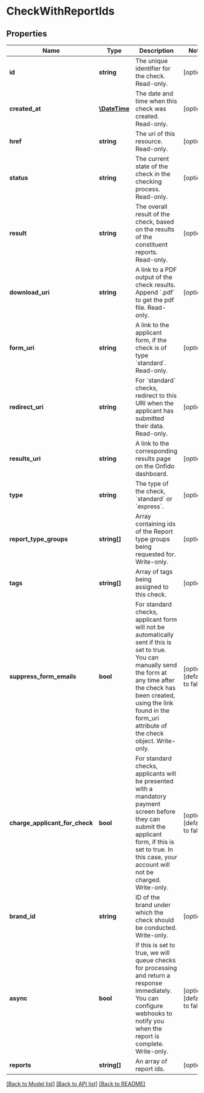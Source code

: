 # CheckWithReportIds

## Properties
Name | Type | Description | Notes
------------ | ------------- | ------------- | -------------
**id** | **string** | The unique identifier for the check. Read-only. | [optional] 
**created_at** | [**\DateTime**](\DateTime.md) | The date and time when this check was created. Read-only. | [optional] 
**href** | **string** | The uri of this resource. Read-only. | [optional] 
**status** | **string** | The current state of the check in the checking process. Read-only. | [optional] 
**result** | **string** | The overall result of the check, based on the results of the constituent reports. Read-only. | [optional] 
**download_uri** | **string** | A link to a PDF output of the check results. Append &#x60;.pdf&#x60; to get the pdf file. Read-only. | [optional] 
**form_uri** | **string** | A link to the applicant form, if the check is of type &#x60;standard&#x60;. Read-only. | [optional] 
**redirect_uri** | **string** | For &#x60;standard&#x60; checks, redirect to this URI when the applicant has submitted their data. Read-only. | [optional] 
**results_uri** | **string** | A link to the corresponding results page on the Onfido dashboard. | [optional] 
**type** | **string** | The type of the check, &#x60;standard&#x60; or &#x60;express&#x60;. | [optional] 
**report_type_groups** | **string[]** | Array containing ids of the Report type groups being requested for. Write-only. | [optional] 
**tags** | **string[]** | Array of tags being assigned to this check. | [optional] 
**suppress_form_emails** | **bool** | For standard checks, applicant form will not be automatically sent if this is set to true. You can manually send the form at any time after the check has been created, using the link found in the form_uri attribute of the check object. Write-only. | [optional] [default to false]
**charge_applicant_for_check** | **bool** | For standard checks, applicants will be presented with a mandatory payment screen before they can submit the applicant form, if this is set to true. In this case, your account will not be charged. Write-only. | [optional] [default to false]
**brand_id** | **string** | ID of the brand under which the check should be conducted. Write-only. | [optional] 
**async** | **bool** | If this is set to true, we will queue checks for processing and return a response immediately. You can configure webhooks to notify you when the report is complete. Write-only. | [optional] [default to false]
**reports** | **string[]** | An array of report ids. | [optional] 

[[Back to Model list]](../README.md#documentation-for-models) [[Back to API list]](../README.md#documentation-for-api-endpoints) [[Back to README]](../README.md)


